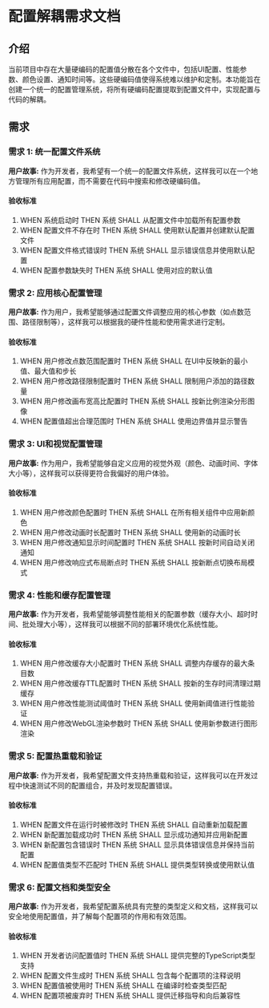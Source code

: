 # 配置解耦需求文档

## 介绍

当前项目中存在大量硬编码的配置值分散在各个文件中，包括UI配置、性能参数、颜色设置、通知时间等。这些硬编码值使得系统难以维护和定制。本功能旨在创建一个统一的配置管理系统，将所有硬编码配置提取到配置文件中，实现配置与代码的解耦。

## 需求

### 需求 1: 统一配置文件系统

**用户故事:** 作为开发者，我希望有一个统一的配置文件系统，这样我可以在一个地方管理所有应用配置，而不需要在代码中搜索和修改硬编码值。

#### 验收标准

1. WHEN 系统启动时 THEN 系统 SHALL 从配置文件中加载所有配置参数
2. WHEN 配置文件不存在时 THEN 系统 SHALL 使用默认配置并创建默认配置文件
3. WHEN 配置文件格式错误时 THEN 系统 SHALL 显示错误信息并使用默认配置
4. WHEN 配置参数缺失时 THEN 系统 SHALL 使用对应的默认值

### 需求 2: 应用核心配置管理

**用户故事:** 作为用户，我希望能够通过配置文件调整应用的核心参数（如点数范围、路径限制等），这样我可以根据我的硬件性能和使用需求进行定制。

#### 验收标准

1. WHEN 用户修改点数范围配置时 THEN 系统 SHALL 在UI中反映新的最小值、最大值和步长
2. WHEN 用户修改路径限制配置时 THEN 系统 SHALL 限制用户添加的路径数量
3. WHEN 用户修改画布宽高比配置时 THEN 系统 SHALL 按新比例渲染分形图像
4. WHEN 配置值超出合理范围时 THEN 系统 SHALL 使用边界值并显示警告

### 需求 3: UI和视觉配置管理

**用户故事:** 作为用户，我希望能够自定义应用的视觉外观（颜色、动画时间、字体大小等），这样我可以获得更符合我偏好的用户体验。

#### 验收标准

1. WHEN 用户修改颜色配置时 THEN 系统 SHALL 在所有相关组件中应用新颜色
2. WHEN 用户修改动画时长配置时 THEN 系统 SHALL 使用新的动画时长
3. WHEN 用户修改通知显示时间配置时 THEN 系统 SHALL 按新时间自动关闭通知
4. WHEN 用户修改响应式布局断点时 THEN 系统 SHALL 按新断点切换布局模式

### 需求 4: 性能和缓存配置管理

**用户故事:** 作为开发者，我希望能够调整性能相关的配置参数（缓存大小、超时时间、批处理大小等），这样我可以根据不同的部署环境优化系统性能。

#### 验收标准

1. WHEN 用户修改缓存大小配置时 THEN 系统 SHALL 调整内存缓存的最大条目数
2. WHEN 用户修改缓存TTL配置时 THEN 系统 SHALL 按新的生存时间清理过期缓存
3. WHEN 用户修改性能测试阈值时 THEN 系统 SHALL 使用新阈值进行性能验证
4. WHEN 用户修改WebGL渲染参数时 THEN 系统 SHALL 使用新参数进行图形渲染

### 需求 5: 配置热重载和验证

**用户故事:** 作为开发者，我希望配置文件支持热重载和验证，这样我可以在开发过程中快速测试不同的配置组合，并及时发现配置错误。

#### 验收标准

1. WHEN 配置文件在运行时被修改时 THEN 系统 SHALL 自动重新加载配置
2. WHEN 新配置加载成功时 THEN 系统 SHALL 显示成功通知并应用新配置
3. WHEN 新配置包含错误时 THEN 系统 SHALL 显示具体错误信息并保持当前配置
4. WHEN 配置值类型不匹配时 THEN 系统 SHALL 提供类型转换或使用默认值

### 需求 6: 配置文档和类型安全

**用户故事:** 作为开发者，我希望配置系统具有完整的类型定义和文档，这样我可以安全地使用配置值，并了解每个配置项的作用和有效范围。

#### 验收标准

1. WHEN 开发者访问配置值时 THEN 系统 SHALL 提供完整的TypeScript类型支持
2. WHEN 配置文件生成时 THEN 系统 SHALL 包含每个配置项的注释说明
3. WHEN 配置值被使用时 THEN 系统 SHALL 在编译时检查类型匹配
4. WHEN 配置项被废弃时 THEN 系统 SHALL 提供迁移指导和向后兼容性
